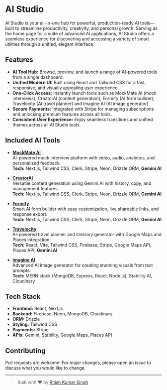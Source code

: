 # AI Studio

AI Studio is your all-in-one hub for powerful, production-ready AI tools—built to streamline productivity, creativity, and personal growth. Serving as the home page for a suite of advanced AI applications, AI Studio offers a seamless experience for discovering and accessing a variety of smart utilities through a unified, elegant interface.

## Features

- **AI Tool Hub:** Browse, preview, and launch a range of AI-powered tools from a single dashboard.
- **Unified Modern UI:** Built using React and Tailwind CSS for a fast, responsive, and visually appealing user experience.
- **One-Click Access:** Instantly launch tools such as MockMate AI (mock interviews), CreatorAI (content generation), Formify (AI form builder), Travelocity (AI travel planner) and Imagine AI (AI image generator)
- **Secure Payments:** Integrated with Stripe for managing subscriptions and unlocking premium features across all tools.
- **Consistent User Experience:** Enjoy seamless transitions and unified themes across all AI Studio tools.

## Included AI Tools

- [**MockMate AI**](https://github.com/ritish133/AI-Mock-Interview)  
  AI-powered mock interview platform with video, audio, analytics, and personalized feedback.  
  **Tech:** Next.js, Tailwind CSS, Clerk, Stripe, Neon, Drizzle ORM, **Gemini AI**

- [**CreatorAI**](https://github.com/ritish133/CreatorAI)  
  Versatile content generation using Gemini AI with history, copy, and management features.  
  **Tech:** Next.js, Tailwind CSS, Clerk, Stripe, Neon, Drizzle ORM, **Gemini AI**

- [**Formify**](https://github.com/ritish133/Formify)  
  Smart AI form builder with easy customization, live shareable links, and response export.  
  **Tech:** Next.js, Tailwind CSS, Clerk, Stripe, Neon, Drizzle ORM, **Gemini AI**

- [**Travelocity**](https://github.com/ritish133/AITravelPlanner)  
  AI-powered travel planner and itinerary generator with Google Maps and Places integration.  
  **Tech:** React, Vite, Tailwind CSS, Firebase, Stripe, Google Maps API, Places API, **Gemini AI**

- [**Imagine AI**](https://github.com/sukantabhun/Imagine-AI-MERN)  
  Advanced AI image generator for creating stunning visuals from text prompts.  
  **Tech:** MERN stack (MongoDB, Express, React, Node.js), Stability AI, Cloudinary

## Tech Stack

- **Frontend:** React, Next.js
- **Backend:** Firebase, Neon, MongoDB, Cloudinary
- **ORM:** Drizzle
- **Styling:** Tailwind CSS
- **Payments:** Stripe
- **APIs:** Gemini, Stability, Google Maps, Places API


## Contributing

Pull requests are welcome! For major changes, please open an issue to discuss what you would like to change.

---

> Built with ❤️ by [Ritish Kumar Singh](https://github.com/ritish133)
